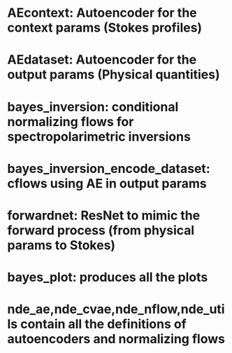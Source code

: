 
# AEcontext: Autoencoder for the context params (Stokes profiles)
# AEdataset: Autoencoder for the output params (Physical quantities)

# bayes_inversion: conditional normalizing flows for spectropolarimetric inversions
# bayes_inversion_encode_dataset: cflows using AE in output params
# forwardnet: ResNet to mimic the forward process (from physical params to Stokes)
# bayes_plot: produces all the plots

# nde_ae,nde_cvae,nde_nflow,nde_utils contain all the definitions of autoencoders and normalizing flows